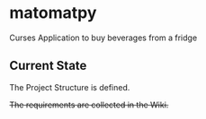 # matomatpy

Curses Application to buy beverages from a fridge

## Current State

The Project Structure is defined.

~~The requirements are collected in the Wiki.~~
